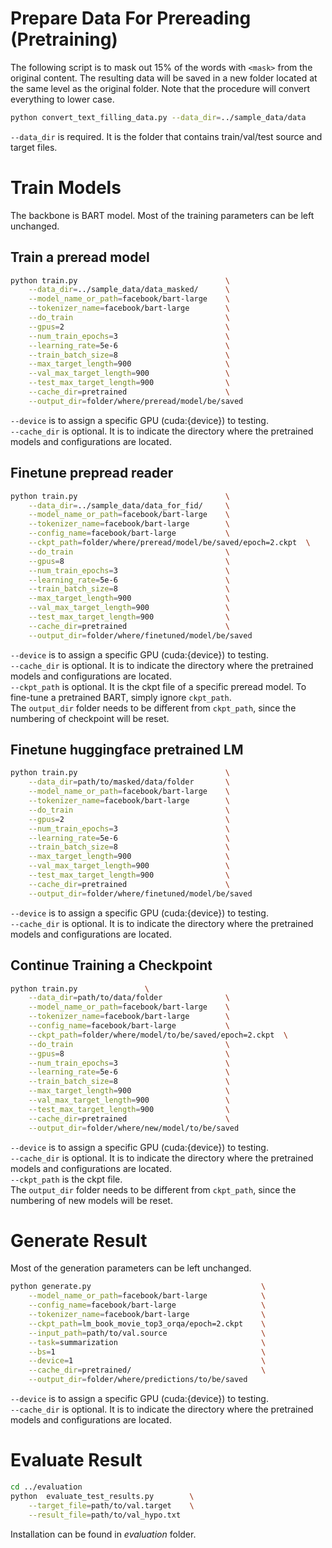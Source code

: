 # Prepare Data For Prereading (Pretraining) # 

The following script is to mask out 15% of the words with `<mask>` from the original content. The resulting data will be saved in a new folder located at the same level as the original folder. Note that the procedure will convert everything to lower case.
```bash
python convert_text_filling_data.py --data_dir=../sample_data/data
```
`--data_dir` is required. It is the folder that contains train/val/test source and target files.


# Train Models #

The backbone is BART model. Most of the training parameters can be left unchanged.

## Train a preread model ##
```bash
python train.py                                 \
    --data_dir=../sample_data/data_masked/      \
    --model_name_or_path=facebook/bart-large    \
    --tokenizer_name=facebook/bart-large        \
    --do_train                                  \
    --gpus=2                                    \
    --num_train_epochs=3                        \
    --learning_rate=5e-6                        \
    --train_batch_size=8                        \
    --max_target_length=900                     \
    --val_max_target_length=900                 \
    --test_max_target_length=900                \
    --cache_dir=pretrained                      \
    --output_dir=folder/where/preread/model/be/saved 
```
`--device` is to assign a specific GPU (cuda:{device}) to testing.  
`--cache_dir` is optional. It is to indicate the directory where the pretrained models and configurations are located.



## Finetune prepread reader ##
```bash
python train.py                                 \
    --data_dir=../sample_data/data_for_fid/     \
    --model_name_or_path=facebook/bart-large    \
    --tokenizer_name=facebook/bart-large        \
    --config_name=facebook/bart-large           \
    --ckpt_path=folder/where/preread/model/be/saved/epoch=2.ckpt  \
    --do_train                                  \
    --gpus=8                                    \
    --num_train_epochs=3                        \
    --learning_rate=5e-6                        \
    --train_batch_size=8                        \
    --max_target_length=900                     \
    --val_max_target_length=900                 \
    --test_max_target_length=900                \
    --cache_dir=pretrained                      \
    --output_dir=folder/where/finetuned/model/be/saved  
```

`--device` is to assign a specific GPU (cuda:{device}) to testing.  
`--cache_dir` is optional. It is to indicate the directory where the pretrained models and configurations are located.  
`--ckpt_path` is optional. It is the ckpt file of a specific preread model. To fine-tune a pretrained BART, simply ignore `ckpt_path`.  
The `output_dir` folder needs to be different from `ckpt_path`, since the numbering of checkpoint will be reset.


## Finetune huggingface pretrained LM ##
```bash
python train.py                                 \
    --data_dir=path/to/masked/data/folder       \
    --model_name_or_path=facebook/bart-large    \
    --tokenizer_name=facebook/bart-large        \
    --do_train                                  \
    --gpus=2                                    \
    --num_train_epochs=3                        \
    --learning_rate=5e-6                        \
    --train_batch_size=8                        \
    --max_target_length=900                     \
    --val_max_target_length=900                 \
    --test_max_target_length=900                \
    --cache_dir=pretrained                      \
    --output_dir=folder/where/finetuned/model/be/saved 
```
`--device` is to assign a specific GPU (cuda:{device}) to testing.  
`--cache_dir` is optional. It is to indicate the directory where the pretrained models and configurations are located.

## Continue Training a Checkpoint ##
```bash
python train.py               \
    --data_dir=path/to/data/folder              \
    --model_name_or_path=facebook/bart-large    \
    --tokenizer_name=facebook/bart-large        \
    --config_name=facebook/bart-large           \
    --ckpt_path=folder/where/model/to/be/saved/epoch=2.ckpt  \
    --do_train                                  \
    --gpus=8                                    \
    --num_train_epochs=3                        \
    --learning_rate=5e-6                        \
    --train_batch_size=8                        \
    --max_target_length=900                     \
    --val_max_target_length=900                 \
    --test_max_target_length=900                \
    --cache_dir=pretrained                      \
    --output_dir=folder/where/new/model/to/be/saved  
```

`--device` is to assign a specific GPU (cuda:{device}) to testing.  
`--cache_dir` is optional. It is to indicate the directory where the pretrained models and configurations are located.  
`--ckpt_path` is the ckpt file.    
The `output_dir` folder needs to be different from `ckpt_path`, since the numbering of new models will be reset.



# Generate Result #

Most of the generation parameters can be left unchanged.

```bash
python generate.py                                      \
    --model_name_or_path=facebook/bart-large            \
    --config_name=facebook/bart-large                   \
    --tokenizer_name=facebook/bart-large                \
    --ckpt_path=lm_book_movie_top3_orqa/epoch=2.ckpt    \
    --input_path=path/to/val.source                     \
    --task=summarization                                \
    --bs=1                                              \
    --device=1                                          \
    --cache_dir=pretrained/                             \
    --output_dir=folder/where/predictions/to/be/saved  
```  

`--device` is to assign a specific GPU (cuda:{device}) to testing.  
`--cache_dir` is optional. It is to indicate the directory where the pretrained models and configurations are located.  
    



# Evaluate Result #

```bash
cd ../evaluation
python  evaluate_test_results.py        \
    --target_file=path/to/val.target    \
    --result_file=path/to/val_hypo.txt 
```
Installation can be found in *evaluation* folder.

